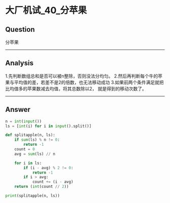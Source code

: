# 大厂机试_40_分苹果


## Question
分苹果

----

## Analysis
1.先判断数组总和是否可以被n整除，否则没法分均匀。
2.然后再判断每个牛的苹果与平均值的差，若差不是2的倍数，也无法移动成功
3.如果前两个条件满足就把比均值多的苹果数减去均值，将其总数除以2，
就是得到的移动次数了。

----

## Answer
```python
n = int(input())
ls = [int(i) for i in input().split()]

def splitapple(n, ls):
    if sum(ls) % n != 0:
        return -1
    count = 0
    avg = sum(ls) // n

    for i in ls:
        if (i - avg) % 2 != 0:
            return -1
        if i > avg:
            count += (i - avg)
    return (int(count // 2))

print(splitapple(n, ls))
```